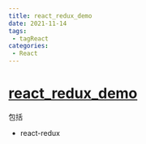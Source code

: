 ```yaml
---
title: react_redux_demo
date: 2021-11-14
tags:
 - tagReact
categories:
 - React
---
```


# [react_redux_demo](https://gitee.com/garvinew/react_redux_demo)
包括
- react-redux

